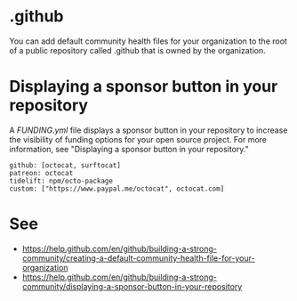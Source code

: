 # .github
You can add default community health files for your organization to the root of a public repository called .github that is owned by the organization.

# Displaying a sponsor button in your repository
A _FUNDING.yml_ file displays a sponsor button in your repository to increase the visibility of funding options for your open source project. For more information, see "Displaying a sponsor button in your repository."

```
github: [octocat, surftocat]
patreon: octocat
tidelift: npm/octo-package
custom: ["https://www.paypal.me/octocat", octocat.com]
```

# See
- https://help.github.com/en/github/building-a-strong-community/creating-a-default-community-health-file-for-your-organization
- https://help.github.com/en/github/building-a-strong-community/displaying-a-sponsor-button-in-your-repository